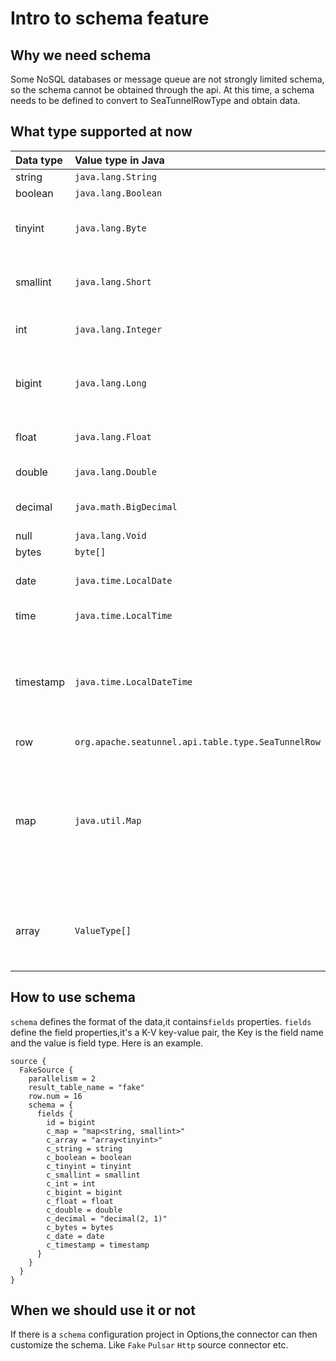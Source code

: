 # Intro to schema feature

## Why we need schema

Some NoSQL databases or message queue are not strongly limited schema, so the schema cannot be obtained through the api. At this time, a schema needs to be defined to convert to SeaTunnelRowType and obtain data.

## What type supported at now

| Data type | Value type in Java | Description                                                                                                                                                                                                                                                                                                                                           |
|:----------|:----------|:------------------------------------------------------------------------------------------------------------------------------------------------------------------------------------------------------------------------------------------------------------------------------------------------------------------------------------------------------|
| string    | `java.lang.String` | string                                                                                                                                                                                                                                                                                                                                                |
| boolean   | `java.lang.Boolean` |boolean                                                                                                                                                                                                                                                                                                                                               |
| tinyint   | `java.lang.Byte` | -128 to 127 regular. 0 to 255 unsigned*. Specify the maximum number of digits in parentheses.                                                                                                                                                                                                                                                         |
| smallint  | `java.lang.Short` | -32768 to 32767 General. 0 to 65535 unsigned*. Specify the maximum number of digits in parentheses.                                                                                                                                                                                                                                                   |
| int       | `java.lang.Integer` | All numbers from -2,147,483,648 to 2,147,483,647 are allowed.                                                                                                                                                                                                                                                                                         |
| bigint    | `java.lang.Long` | All numbers between -9,223,372,036,854,775,808 and 9,223,372,036,854,775,807 are allowed.                                                                                                                                                                                                                                                             |
| float     | `java.lang.Float` | Float-precision numeric data from -1.79E+308 to 1.79E+308.                                                                                                                                                                                                                                                                                            |
| double    | `java.lang.Double` | Double precision floating point. Handle most decimals.                                                                                                                                                                                                                                                                                                |
| decimal   | `java.math.BigDecimal` | DOUBLE type stored as a string, allowing a fixed decimal point.                                                                                                                                                                                                                                                                                       |
| null      | `java.lang.Void` | null                                                                                                                                                                                                                                                                                                                                                  |
| bytes     | `byte[]` | bytes.                                                                                                                                                                                                                                                                                                                                                |
| date      | `java.time.LocalDate` | Only the date is stored. From January 1, 0001 to December 31, 9999.                                                                                                                                                                                                                                                                                   |
| time      | `java.time.LocalTime` | Only store time. Accuracy is 100 nanoseconds.                                                                                                                                                                                                                                                                                                         |
| timestamp | `java.time.LocalDateTime` | Stores a unique number that is updated whenever a row is created or modified. timestamp is based on the internal clock and does not correspond to real time. There can only be one timestamp variable per table.                                                                                                                                      |
| row       | `org.apache.seatunnel.api.table.type.SeaTunnelRow` | Row type,can be nested.                                                                                                                                                                                                                                                                                                                               |
| map       | `java.util.Map` | A Map is an object that maps keys to values. The key type includes `int` `string` `boolean` `tinyint` `smallint` `bigint` `float` `double` `decimal` `date` `time` `timestamp` `null` , and the value type includes `int` `string` `boolean` `tinyint` `smallint` `bigint` `float` `double` `decimal` `date` `time` `timestamp` `null` `array` `map`. |
| array     | `ValueType[]` | A array is a data type that represents a collection of elements. The element type includes `int` `string` `boolean` `tinyint` `smallint` `bigint` `float` `double` `array` `map`.                                                                                                                                                                     |

## How to use schema

`schema` defines the format of the data,it contains`fields` properties. `fields` define the field properties,it's a K-V key-value pair, the Key is the field name and the value is field type. Here is an example.

```
source {
  FakeSource {
    parallelism = 2
    result_table_name = "fake"
    row.num = 16
    schema = {
      fields {
        id = bigint
        c_map = "map<string, smallint>"
        c_array = "array<tinyint>"
        c_string = string
        c_boolean = boolean
        c_tinyint = tinyint
        c_smallint = smallint
        c_int = int
        c_bigint = bigint
        c_float = float
        c_double = double
        c_decimal = "decimal(2, 1)"
        c_bytes = bytes
        c_date = date
        c_timestamp = timestamp
      }
    }
  }
}
```

## When we should use it or not

If there is a `schema` configuration project in Options,the connector can then customize the schema. Like `Fake` `Pulsar` `Http` source connector etc.
